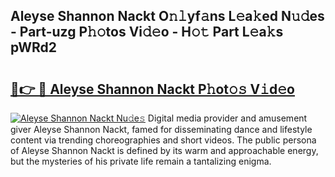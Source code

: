 ## Aleyse Shannon Nackt O𝚗𝚕yf𝚊ns L𝚎a𝚔ed N𝚞𝚍es - Part-uzg P𝚑𝚘tos Vi𝚍𝚎o - H𝚘𝚝 Part L𝚎a𝚔s pWRd2

# <h2><a href="http://kfazca.oniu.top/?m=Aleyse+Shannon+Nackt">🔗👉 🔴 Aleyse Shannon Nackt P𝚑ot𝚘𝚜 V𝚒d𝚎o</a></h2>

[![Aleyse Shannon Nackt Nu𝚍e𝚜](https://i.imgur.com/0qMVB7G.gif)](http://kfazca.oniu.top/?m=Aleyse+Shannon+Nackt)
Digital media provider and amusement giver Aleyse Shannon Nackt, famed for disseminating dance and lifestyle content via trending choreographies and short videos. The public persona of Aleyse Shannon Nackt is defined by its warm and approachable energy, but the mysteries of his private life remain a tantalizing enigma.  
